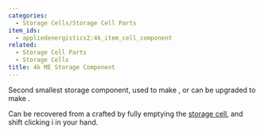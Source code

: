 ```yaml
---
categories:
  - Storage Cells/Storage Cell Parts
item_ids:
  - appliedenergistics2:4k_item_cell_component
related:
  - Storage Cell Parts
  - Storage Cells
title: 4k ME Storage Component
---
```


Second smallest storage component, used to make <ItemLink
id="appliedenergistics2:4k_item_storage_cell"/>, or can be upgraded to
make <ItemLink id="appliedenergistics2:16k_item_cell_component"/>.

Can be recovered from a crafted <ItemLink
id="appliedenergistics2:4k_item_storage_cell"/> by fully emptying the
[storage cell](../../storage-cells.md), and shift clicking i in your
hand.

<RecipeFor id="appliedenergistics2:4k_item_cell_component"/>
